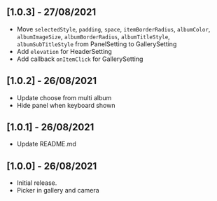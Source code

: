## [1.0.3] - 27/08/2021

* Move `selectedStyle`, `padding`, `space`, `itemBorderRadius`, `albumColor`, `albumImageSize`, `albumBorderRadius`, `albumTitleStyle`, `albumSubTitleStyle` from PanelSetting to GallerySetting
* Add `elevation` for HeaderSetting
* Add callback `onItemClick` for GallerySetting

## [1.0.2] - 26/08/2021

* Update choose from multi album
* Hide panel when keyboard shown
 
## [1.0.1] - 26/08/2021

* Update README.md

## [1.0.0] - 26/08/2021

* Initial release.
* Picker in gallery and camera
